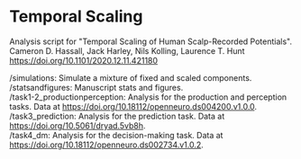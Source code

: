 # Temporal Scaling  

Analysis script for "Temporal Scaling of Human Scalp-Recorded Potentials".
Cameron D. Hassall, Jack Harley, Nils Kolling, Laurence T. Hunt
https://doi.org/10.1101/2020.12.11.421180

/simulations: Simulate a mixture of fixed and scaled components.  
/statsandfigures: Manuscript stats and figures.  
/task1-2_productionperception: Analysis for the production and perception tasks. Data at https://doi.org/10.18112/openneuro.ds004200.v1.0.0.   
/task3_prediction: Analysis for the prediction task. Data at https://doi.org/10.5061/dryad.5vb8h.  
/task4_dm: Analysis for the decision-making task. Data at https://doi.org/10.18112/openneuro.ds002734.v1.0.2.
